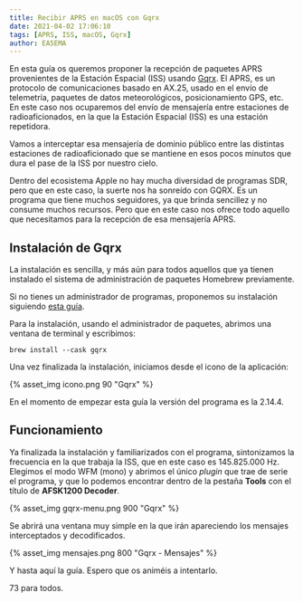 ```yaml
---
title: Recibir APRS en macOS con Gqrx
date: 2021-04-02 17:06:10
tags: [APRS, ISS, macOS, Gqrx]
author: EA5EMA
---
```


En esta guía os queremos proponer la recepción de paquetes APRS provenientes de la Estación Espacial (ISS) usando [Gqrx](https://gqrx.dk/).
El APRS, es un protocolo de comunicaciones basado en AX.25, usado en el envío de telemetría, paquetes de datos meteorológicos,  posicionamiento GPS, etc. En este caso nos ocuparemos del envío de mensajería entre estaciones de radioaficionados, en la que la Estación Espacial (ISS) es una estación repetidora.

<!-- more -->

Vamos a interceptar esa mensajería de dominio público entre las distintas estaciones de radioaficionado que se mantiene en esos pocos minutos que dura el pase de la ISS por nuestro cielo.

Dentro del ecosistema Apple no hay mucha diversidad de programas SDR, pero que en este caso, la suerte nos ha sonreído con GQRX.
Es un programa que tiene muchos seguidores, ya que brinda sencillez y no consume muchos recursos. Pero que en este caso nos ofrece todo aquello que necesitamos para la recepción de esa mensajería APRS.

## Instalación de Gqrx

La instalación es sencilla, y más aún para todos aquellos que ya tienen instalado el sistema de administración de paquetes Homebrew previamente.

Si no tienes un administrador de programas, proponemos su instalación siguiendo [esta guía](https://franyerverjel.com/blog/instalacion-de-homebrew-en-mac).

Para la instalación, usando el administrador de paquetes, abrimos una ventana de terminal y escribimos:
```
brew install --cask gqrx
```

Una vez finalizada la instalación, iniciamos desde el icono de la aplicación:

{% asset_img icono.png 90 "Gqrx" %}

En el momento de empezar esta guía la versión del programa es la 2.14.4.


## Funcionamiento

Ya finalizada la instalación y familiarizados con el programa, sintonizamos la frecuencia en la que trabaja la ISS, que en este caso es 145.825.000 Hz.
Elegimos el modo WFM (mono) y abrimos el único _plugin_ que trae de serie el programa, y que lo podemos encontrar dentro de la pestaña **Tools** con el título de **AFSK1200 Decoder**.

{% asset_img gqrx-menu.png 900 "Gqrx" %}

Se abrirá una ventana muy simple en la que irán apareciendo los mensajes interceptados y decodificados.

{% asset_img mensajes.png 800 "Gqrx - Mensajes" %}

Y hasta  aquí la guía. Espero que os animéis a intentarlo.

73 para todos.
